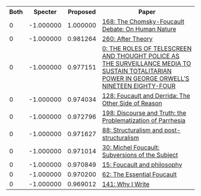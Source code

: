 <html><table><tr>
<th>Both</th>
<th>Specter</th>
<th>Proposed</th>
<th>Paper</th>
</tr>
<tr>
<td>0</td>
<td>-1.000000</td>
<td>1.000000</td>
<td><a href="https://www.semanticscholar.org/paper/846e0e0c16c580e638d1d3e3a712855b0b8a3781">168: The Chomsky-Foucault Debate: On Human Nature</a></td>
</tr>
<tr>
<td>0</td>
<td>-1.000000</td>
<td>0.981264</td>
<td><a href="https://www.semanticscholar.org/paper/bf4ec081c09f41e2810a05360c07a38c4a88c1ab">260: After Theory</a></td>
</tr>
<tr>
<td>0</td>
<td>-1.000000</td>
<td>0.977151</td>
<td><a href="https://www.semanticscholar.org/paper/2e0eabf6b0b28dc4ab527527f3a4f5c53d8d8ee1">0: THE ROLES OF TELESCREEN AND THOUGHT POLICE AS THE SURVEILLANCE MEDIA TO SUSTAIN TOTALITARIAN POWER IN GEORGE ORWELL’S NINETEEN EIGHTY-FOUR</a></td>
</tr>
<tr>
<td>0</td>
<td>-1.000000</td>
<td>0.974034</td>
<td><a href="https://www.semanticscholar.org/paper/697e324d4635dfae7738c863368dc748af921fe5">128: Foucault and Derrida: The Other Side of Reason</a></td>
</tr>
<tr>
<td>0</td>
<td>-1.000000</td>
<td>0.972796</td>
<td><a href="https://www.semanticscholar.org/paper/0045f277e637f93f24b447be3c51c67d2978c7cd">198: Discourse and Truth: the Problematization of Parrhesia</a></td>
</tr>
<tr>
<td>0</td>
<td>-1.000000</td>
<td>0.971627</td>
<td><a href="https://www.semanticscholar.org/paper/889fcb1c3223fd9a6fbe6f52e90d0893db1773f7">88: Structuralism and post-structuralism</a></td>
</tr>
<tr>
<td>0</td>
<td>-1.000000</td>
<td>0.971014</td>
<td><a href="https://www.semanticscholar.org/paper/e0af4ba7f531019842c3da8c37412524cf84863e">30: Michel Foucault: Subversions of the Subject</a></td>
</tr>
<tr>
<td>0</td>
<td>-1.000000</td>
<td>0.970849</td>
<td><a href="https://www.semanticscholar.org/paper/16bf42859b835809af18a3690e4911049fd48add">15: Foucault and philosophy</a></td>
</tr>
<tr>
<td>0</td>
<td>-1.000000</td>
<td>0.970200</td>
<td><a href="https://www.semanticscholar.org/paper/c05facd5017c69726a9ce3250738d69745f69aa6">62: The Essential Foucault</a></td>
</tr>
<tr>
<td>0</td>
<td>-1.000000</td>
<td>0.969012</td>
<td><a href="https://www.semanticscholar.org/paper/bd253c4647c35e0c997845cd86e6f4774f8f4095">141: Why I Write</a></td>
</tr>
</table></html>

